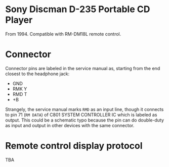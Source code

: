 Sony Discman D-235 Portable CD Player
=====================================

From 1994. Compatible with RM-DM18L remote control.

# Connector

Connector pins are labeled in the service manual as, starting from the end closest to the headphone jack:
* GND
* RMK Y
* RMD T
* +B

Strangely, the service manual marks `RMD` as an input line, though it connects to pin 71 (`RM DATA`) of C801 SYSTEM CONTROLLER IC which is labeled as output. This could be a schematic typo because the pin can do double-duty as input and output in other devices with the same connector.

# Remote control display protocol

TBA
